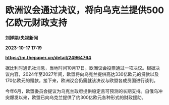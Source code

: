 # 欧洲议会通过决议，将向乌克兰提供500亿欧元财政支持
**刘婵娟/央视新闻**

**2023-10-17 17:19**

**https://m.thepaper.cn/detail/24964764**

据比利时通讯社消息，当地时间10月17日，欧洲议会投票通过一项决议。根据决议内容，2024年至2027年间，欧盟将向乌克兰提供高达330亿欧元的贷款以及170亿欧元的赠款。接下来，欧洲议会仍需就该决议与欧盟各成员国进行谈判。

今年6月，欧盟委员会提议为乌克兰政府提供稳定且可预测的长期支持。自俄乌冲突爆发以来，欧盟已向乌克兰提供了约300亿欧元各种形式的财政援助。